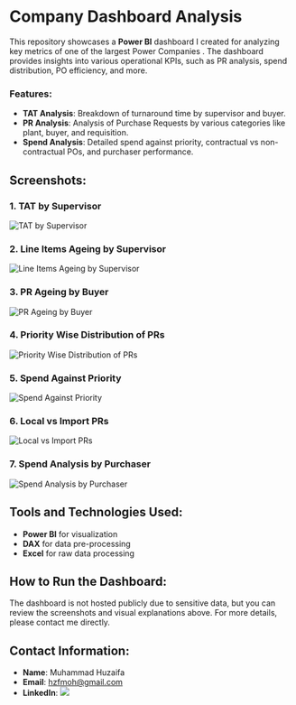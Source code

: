# Company Dashboard Analysis

This repository showcases a **Power BI** dashboard I created for analyzing key metrics of one of the largest Power Companies . The dashboard provides insights into various operational KPIs, such as PR analysis, spend distribution, PO efficiency, and more.

### Features:
- **TAT Analysis**: Breakdown of turnaround time by supervisor and buyer.
- **PR Analysis**: Analysis of Purchase Requests by various categories like plant, buyer, and requisition.
- **Spend Analysis**: Detailed spend against priority, contractual vs non-contractual POs, and purchaser performance.

## Screenshots:

### 1. TAT by Supervisor
![TAT by Supervisor](https://github.com/user-attachments/assets/a34e1d56-49fd-41cd-a89d-446fe1a3f56c)

### 2. Line Items Ageing by Supervisor
![Line Items Ageing by Supervisor](https://github.com/user-attachments/assets/de8cf887-b3bc-427e-9da4-0bc9138e0781)


### 3. PR Ageing by Buyer
![PR Ageing by Buyer](https://github.com/user-attachments/assets/61987f6b-1f20-47ca-93e9-f1c03e462da3)


### 4. Priority Wise Distribution of PRs
![Priority Wise Distribution of PRs](https://github.com/user-attachments/assets/da8de41f-d139-4a3e-bcad-6d65f7501ecb)


### 5. Spend Against Priority
![Spend Against Priority](https://github.com/user-attachments/assets/5f246df7-b76a-496a-b307-912bd0261096)


### 6. Local vs Import PRs
![Local vs Import PRs](https://github.com/user-attachments/assets/cdfc27c6-5a0e-4b72-9b6a-59a928b3b27d)


### 7. Spend Analysis by Purchaser
![Spend Analysis by Purchaser](https://github.com/user-attachments/assets/7ca28e26-8834-4579-9277-82713b1da4f7)


## Tools and Technologies Used:
- **Power BI** for visualization
- **DAX** for data pre-processing
- **Excel** for raw data processing 

## How to Run the Dashboard:
The dashboard is not hosted publicly due to sensitive data, but you can review the screenshots and visual explanations above. For more details, please contact me directly.

## Contact Information:
- **Name**: Muhammad Huzaifa
- **Email**: hzfmoh@gmail.com
- **LinkedIn**: ![](https://www.linkedin.com/in/muhhuz)
